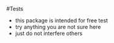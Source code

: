 #Tests
- this package is intended for free test
- try anything you are not sure here
- just do not interfere others